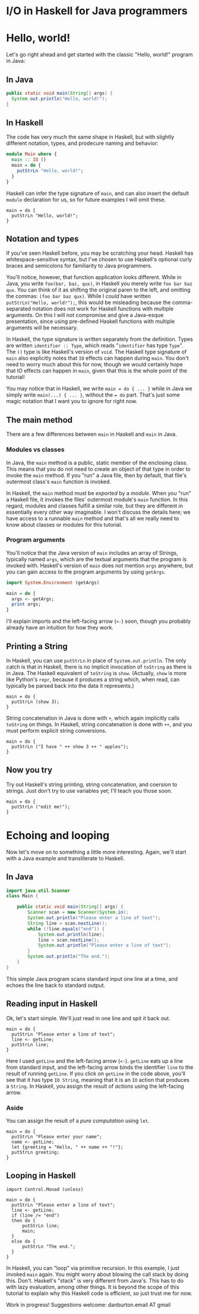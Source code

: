 # I/O in Haskell for Java programmers

# Hello, world!

Let's go right ahead and get started with the classic "Hello, world!" program in Java:

## In Java

``` java
public static void main(String[] args) {
  System.out.println("Hello, world!");
}
```

## In Haskell

The code has very much the same shape in Haskell, but with slightly different notation, types, and prodecure naming and behavior:

``` haskell
module Main where {
  main :: IO ()
  main = do {
    putStrLn "Hello, world!";
  }
}
```

Haskell can infer the type signature of `main`, and can also insert the default `module` declaration for us, so for future examples I will omit these.

``` active haskell
main = do {
  putStrLn "Hello, world!";
}
```

## Notation and types

If you've seen Haskell before, you may be scratching your head. Haskell has whitespace-sensitive syntax, but I've chosen to use Haskell's optional curly braces and semicolons for familiarity to Java programmers.

You'll notice, however, that function application looks different. While in Java, you write `foo(bar, baz, qux)`, in Haskell you merely write `foo bar baz qux`. You can think of it as shifting the original paren to the left, and omitting the commas: `(foo bar baz qux)`. While I *could* have written `putStrLn("Hello, world!");`, this would be misleading because the comma-separated notation does not work for Haskell functions with multiple arguments. On this I will not compromise and give a Java-esque presentation, since using pre-defined Haskell functions with multiple arguments will be necessary.

In Haskell, the type signature is written separately from the definition. Types are written `identifier :: Type`, which reads "`identifier` has type `Type`". The `()` type is like Haskell's version of `void`. The Haskell type signature of `main` also explicitly notes that `IO` effects can happen during `main`. You don't need to worry much about this for now, though we would certainly hope that IO effects can happen in `main`, given that this is the whole point of the tutorial!

You may notice that in Haskell, we write `main = do { ... }` while in Java we simply write `main(...) { ... }`, without the `= do` part. That's just some magic notation that I want you to ignore for right now.

## The main method

There are a few differences between `main` in Haskell and `main` in Java.

### Modules vs classes

In Java, the `main` method is a public, static member of the enclosing class. This means that you do not need to create an object of that type in order to invoke the `main` method. If you "run" a Java file, then by default, that file's outermost class's `main` function is invoked.

In Haskell, the `main` method must be *exported* by a *module*. When you "run" a Haskell file, it invokes the files' outermost module's `main` function. In this regard, modules and classes fulfill a similar role, but they are different in essentially every other way imaginable. I won't discuss the details here; we have access to a runnable `main` method and that's all we really need to know about classes or modules for this tutorial.

### Program arguments

You'll notice that the Java version of `main` includes an array of Strings, typically named `args`, which are the textual arguments that the program is invoked with. Haskell's version of `main` does *not* mention `args` anywhere, but you can gain access to the program arguments by using `getArgs`.

``` haskell
import System.Environment (getArgs)

main = do {
  args <- getArgs;
  print args;
}
```

I'll explain imports and the left-facing arrow (`<-`) soon, though you probably already have an intuition for how they work.

## Printing a String

In Haskell, you can use `putStrLn` in place of `System.out.println`. The only catch is that in Haskell, there is no implicit invocation of `toString` as there is in Java. The Haskell equivalent of `toString` is `show`. (Actually, `show` is more like Python's `repr`, because it produces a string which, when read, can typically be parsed back into the data it represents.)

``` active haskell
main = do {
  putStrLn (show 3);
}
```

String concatenation in Java is done with `+`, which again implicitly calls `toString` on things. In Haskell, string concatenation is done with `++`, and you must perform explicit string conversions.

``` active haskell
main = do {
  putStrLn ("I have " ++ show 3 ++ " apples");
}
```

## Now you try

Try out Haskell's string printing, string concatenation, and coersion to strings. Just don't try to use variables yet; I'll teach you those soon.

``` active haskell
main = do {
  putStrLn ("edit me!");
}
```

# Echoing and looping

Now let's move on to something a little more interesting. Again, we'll start with a Java example and transliterate to Haskell.

## In Java

``` java
import java.util.Scanner
class Main {

    public static void main(String[] args) {
        Scanner scan = new Scanner(System.in);
        System.out.println("Please enter a line of text");
        String line = scan.nextLine();
        while (!line.equals("end")) {
            System.out.println(line);
            line = scan.nextLine();
            System.out.println("Please enter a line of text");
        }
        System.out.println("The end.");
    }
}
```

This simple Java program scans standard input one line at a time, and echoes the line back to standard output.

## Reading input in Haskell

Ok, let's start simple. We'll just read in one line and spit it back out.

``` active haskell
main = do {
  putStrLn "Please enter a line of text";
  line <- getLine;
  putStrLn line;
}
```

Here I used `getLine` and the left-facing arrow (`<-`). `getLine` eats up a line from standard input, and the left-facing arrow binds the identifier `line` to the result of running `getLine`. If you click on `getLine` in the code above, you'll see that it has type `IO String`, meaning that it is an `IO` action that produces a `String`. In Haskell, you assign the result of *actions* using the left-facing arrow.

### Aside

You can assign the result of a *pure computation* using `let`.

``` active haskell
main = do {
  putStrLn "Please enter your name";
  name <- getLine;
  let {greeting = "Hello, " ++ name ++ "!"};
  putStrLn greeting;
}
```

## Looping in Haskell

``` active haskell
import Control.Monad (unless)

main = do {
  putStrLn "Please enter a line of text";
  line <- getLine;
  if (line /= "end")
  then do {
      putStrLn line;
      main;
  }
  else do {
      putStrLn "The end.";
  }
}
```

In Haskell, you can "loop" via primitive recursion. In this example, I just invoked `main` again. You might worry about blowing the call stack by doing this. Don't. Haskell's "stack" is very different from Java's. This has to do with lazy evaluation, among other things. It is beyond the scope of this tutorial to explain why this Haskell code is efficient, so just trust me for now.

Work in progress! Suggestions welcome: danburton.email AT gmail

